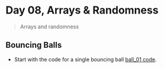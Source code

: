 # Day 08, Arrays & Randomness

> Arrays and randomness

## Bouncing Balls

* Start with the code for a single bouncing ball [ball_01 code](ball_01).
